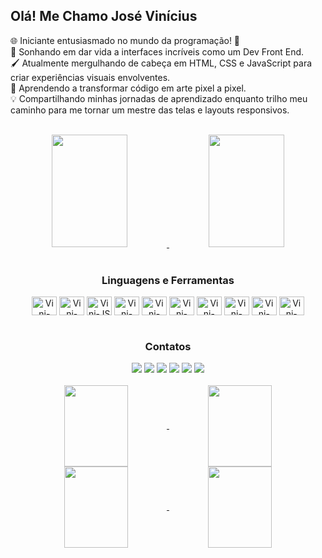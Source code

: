 ## Olá! Me Chamo José Vinícius
🌐 Iniciante entusiasmado no mundo da programação! 🚀<br>
🎨 Sonhando em dar vida a interfaces incríveis como um Dev Front End.<br>
🖌️ Atualmente mergulhando de cabeça em HTML, CSS e JavaScript para criar experiências visuais envolventes.<br>
🎉 Aprendendo a transformar código em arte pixel a pixel.<br>
💡 Compartilhando minhas jornadas de aprendizado enquanto trilho meu caminho para me tornar um mestre das telas e layouts responsivos.<br><br>

<div display="inline_block" align="center">
  <a href="https://github.com/jvinioliveira">
    <img height="180em" width="49%" src="https://github-readme-stats-jvinioliveira.vercel.app/api?username=jvinioliveira&show_icons=true&theme=vue&rank_icon=github&custom_title=Minhas%20Estatísticas%20No%20GitHub">
    <img height="180em" width="49%" src="https://github-readme-stats-jvinioliveira.vercel.app/api/top-langs/?username=jvinioliveira&theme=vue&custom_title=Linguagens%20Mais%20Utilizadas&layout=compact&size_weight=0.5&count_weight=0.5">
  </a>
</div>
<br>
<div display="inline_block" align="center" >
  <h3>Linguagens e Ferramentas</h3> 
  <a href="https://www.w3schools.com/html/"><img align="center" alt="Vini-Html" height="30" width="40" src="https://cdn.jsdelivr.net/gh/devicons/devicon/icons/html5/html5-original.svg"></a>
  <a href="https://www.w3schools.com/css/"><img align="center" alt="Vini-Css" height="30" width="40" src="https://cdn.jsdelivr.net/gh/devicons/devicon/icons/css3/css3-original.svg"></a>
  <a href="https://www.w3schools.com/js/"><img align="center" alt="Vini-JS" height="30" width="40" src="https://cdn.jsdelivr.net/gh/devicons/devicon/icons/javascript/javascript-original.svg"></a>
  <a href="https://sass-lang.com/documentation/"><img align="center" alt="Vini-Sass" height="30" width="40" src="https://cdn.jsdelivr.net/gh/devicons/devicon/icons/sass/sass-original.svg"></a>
  <a href="https://docs.python.org/3/"><img align="center" alt="Vini-Python" height="30" width="40" src="https://cdn.jsdelivr.net/gh/devicons/devicon/icons/python/python-original.svg"></a>
  <a href="https://getbootstrap.com/"><img align="center" alt="Vini-BootStrap" height="30" width="40" src="https://cdn.jsdelivr.net/gh/devicons/devicon/icons/bootstrap/bootstrap-original.svg"></a>
  <a href="https://git-scm.com/doc"><img align="center" alt="Vini-Git" height="30" width="40" src="https://cdn.jsdelivr.net/gh/devicons/devicon/icons/git/git-original.svg"></a>
  <a href="https://learn.microsoft.com/pt-br/windows/"><img align="center" alt="Vini-Win" height="30" width="40" src="https://cdn.jsdelivr.net/gh/devicons/devicon/icons/windows8/windows8-original.svg"></a>
  <a href="https://code.visualstudio.com/docs"><img align="center" alt="Vini-" height="30" width="40" src="https://cdn.jsdelivr.net/gh/devicons/devicon/icons/vscode/vscode-original.svg"></a>
  <a href="https://docs.kernel.org/"><img align="center" alt="Vini-" height="30" width="40" src="https://cdn.jsdelivr.net/gh/devicons/devicon/icons/linux/linux-original.svg"></a>
</div>
<br>
<div display="inline_block" align="center">
  <h3>Contatos</h3>
  <a href="https://www.linkedin.com/in/jvinioliveira/" target="_blank"><img src="https://img.shields.io/badge/LinkedIn-0077B5?style=for-the-badge&logo=linkedin&logoColor=white""></a>
  <a href="mailto:jvinicius_andrade@hotmail.com?subject=&body=" target="_blank"><img src="https://img.shields.io/badge/Microsoft_Outlook-0078D4?style=for-the-badge&logo=microsoft-outlook&logoColor=white""></a>
  <a href="https://api.whatsapp.com/send?1=pt_BR&phone=5592992139057" target="_blank"><img src="https://img.shields.io/badge/WhatsApp-25D366?style=for-the-badge&logo=whatsapp&logoColor=white""></a>
  <a href="https://t.me/vnz_br" target="_blank"><img src="https://img.shields.io/badge/Telegram-2CA5E0?style=for-the-badge&logo=telegram&logoColor=white"></a>
  <a href="https://twitter.com/jvini_br" target="_blank"><img src="https://img.shields.io/badge/X-000?style=for-the-badge&logo=X&logoColor=FFF&color=000"></a>
  <a href="https://discord.com/channels/@me455550334853709834" target="_blank"><img src="https://img.shields.io/badge/Discord-7289DA?style=for-the-badge&logo=discord&logoColor=white"></a>
</div>
<br>
<div display="inline_block" align="center" >
  <a href="https://github.com/jvinioliveira?tab=repositories">
  <img height="130em" width="45%" align="center" src="https://github-readme-stats-jvinioliveira.vercel.app/api/pin/?username=jvinioliveira&repo=e-comerce-headphone&theme=vue">
  <img height="130em" width="45%" align="center" src="https://github-readme-stats-jvinioliveira.vercel.app/api/pin/?username=jvinioliveira&repo=landingPageBalleBot&theme=vue">
  <img height="130em" width="45%" align="center" src="https://github-readme-stats-jvinioliveira.vercel.app/api/pin/?username=jvinioliveira&repo=projectPortfolio&theme=vue">
  <img height="130em" width="45%" align="center" src="https://github-readme-stats-jvinioliveira.vercel.app/api/pin/?username=jvinioliveira&repo=projetoBootStrap&theme=vue">
  </a>
</div>
